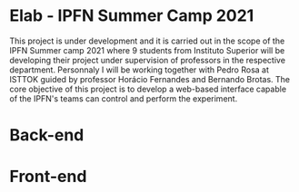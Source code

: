 # Elab - IPFN Summer Camp 2021
This project is under development and it is carried out in the scope of the IPFN Summer camp 2021 where 9 students from Instituto Superior will be developing their project under supervision of professors in the respective department.
Personnaly I will be working together with Pedro Rosa at ISTTOK guided by professor Horácio Fernandes and Bernando Brotas.
The core objective of this project is to develop a web-based interface capable of the IPFN's teams can control and perform the experiment.

# Back-end


# Front-end

